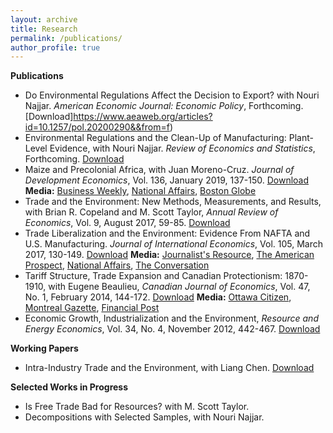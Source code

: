 ```yaml
---
layout: archive
title: Research
permalink: /publications/
author_profile: true
---
```


**Publications**
* Do Environmental Regulations Affect the Decision to Export? with Nouri Najjar. *American Economic Journal: Economic Policy*, Forthcoming. [Download]https://www.aeaweb.org/articles?id=10.1257/pol.20200290&&from=f)
* Environmental Regulations and the Clean-Up of Manufacturing: Plant-Level Evidence, with Nouri Najjar. *Review of Economics and Statistics*, Forthcoming. [Download](https://www.mitpressjournals.org/doi/abs/10.1162/rest_a_00904)
* Maize and Precolonial Africa, with Juan Moreno-Cruz. *Journal of Development Economics*, Vol. 136, January 2019, 137-150. [Download](https://www.sciencedirect.com/science/article/pii/S0304387818303195)   **Media:** [Business Weekly](https://www.ebusinessweekly.co.zw/the-green-engine-of-economic-development-has-a-convoluted-history-in-southern-africa/), [National Affairs](https://nationalaffairs.com/blog/detail/findings-a-daily-roundup/growing), [Boston Globe](https://www.bostonglobe.com/ideas/2018/11/16/uncommonknowledge/eDwhphGTWwEoNLuLfWPkOK/story.html)
* Trade and the Environment: New Methods, Measurements, and Results, with Brian R. Copeland and M. Scott Taylor, *Annual Review of Economics*, Vol. 9, August 2017, 59-85. [Download](https://www.annualreviews.org/doi/abs/10.1146/annurev-economics-063016-103756)
* Trade Liberalization and the Environment: Evidence From NAFTA and U.S. Manufacturing. *Journal of International Economics*, Vol. 105, March 2017, 130-149. [Download](https://www.sciencedirect.com/science/article/pii/S0022199617300077) **Media:** [Journalist's Resource](https://journalistsresource.org/studies/international/globalization/nafta-jobs-wages-reviewing-research/), [The American Prospect](https://prospect.org/power/will-trump-deliver-trade/), [National Affairs](https://www.nationalaffairs.com/blog/detail/findings-a-daily-roundup/getting-past-customs), [The Conversation](https://theconversation.com/trade-rules-are-deeply-flawed-but-trumps-tariff-fixation-is-hurting-america-and-the-rest-of-the-world-98991)
* Tariff Structure, Trade Expansion and Canadian Protectionism: 1870-1910, with Eugene Beaulieu, *Canadian Journal of Economics*, Vol. 47, No. 1, February 2014, 144-172. [Download](https://onlinelibrary.wiley.com/doi/abs/10.1111/caje.12065) **Media:** [Ottawa Citizen](https://ottawacitizen.com/news/politics/watson-what-sir-john-a-maybe-didnt-do-after-all), [Montreal Gazette](https://montrealgazette.com/news/national/opinion-maybe-sir-john-a-macdonalds-high-tariffs-dont-deserve-so-much-credit), [Financial Post](https://business.financialpost.com/opinion/william-watson-maybe-deflation-wouldnt-kill-the-economy)
* Economic Growth, Industrialization and the Environment, *Resource and Energy Economics*, Vol. 34, No. 4, November 2012, 442-467. [Download](https://www.sciencedirect.com/science/article/pii/S0928765512000206)

  
**Working Papers**
* Intra-Industry Trade and the Environment, with Liang Chen. [Download](https://papers.ssrn.com/sol3/papers.cfm?abstract_id=2939849)

**Selected Works in Progress**
* Is Free Trade Bad for Resources? with M. Scott Taylor.
* Decompositions with Selected Samples, with Nouri Najjar.

